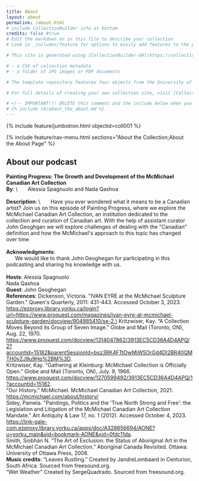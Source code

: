 ```yaml
---
title: About
layout: about
permalink: /about.html
# include CollectionBuilder info at bottom
credits: false #true
# Edit the markdown on in this file to describe your collection
# Look in _includes/feature for options to easily add features to the page

# This site is generated using [CollectionBuilder-GH](https://collectionbuilding.github.io/gh/), a project to create a free and simple digital collection using [GitHub Pages](https://pages.github.com/) from: 

# - a CSV of collection metadata
# - a folder of JPG images or PDF documents

# The template repository features four objects from the University of Idaho Library's [Digital Collections](https://www.lib.uidaho.edu/digital). 

# For full details of creating your own collection site, visit [CollectionBuilder Documentation](https://collectionbuilder.github.io/cb-docs/)!

# <!-- IMPORTANT!!! DELETE this comment and the include below when you are finished editing this page for your collection. The include below introduces about page features. They will show up on your collection's about page until you delete it.  -->
# {% include cb/about_the_about.md %} 
---
```


{% include feature/jumbotron.html objectid=coll001 %}

{% include feature/nav-menu.html sections="About the Collection;About the About Page" %}



## About our podcast
**Painting Progress: The Growth and Development of the McMichael Canadian Art Collection**\
**By**: \ 
&nbsp;&nbsp;&nbsp;&nbsp;&nbsp;&nbsp;Alessia Spagnuolo and Nada Qashoa\
\
**Description**: \ 
&nbsp;&nbsp;&nbsp;&nbsp;&nbsp;&nbsp;Have you ever wondered what it means to be a Canadian artist? Join us on this episode of Painting Progress, where we explore the McMichael Canadian Art Collection, an institution dedicated to the collection and curation of Canadian art. With the help of assistant curator John Geoghgan we will explore challenges of dealing with the "Canadian" definition and how the McMichael's approach to this topic has changed over time\
\
**Acknowledgments**: \
&nbsp;&nbsp;&nbsp;&nbsp;&nbsp;&nbsp;We would like to thank John Geoghegan for participating in this podcasting and sharing his knowledge with us. \
\
**Hosts**: 
Alessia Spagnuolo\
Nada Qashoa\
**Guest**:
John Geoghegan\
**References**: 
Dickenson, Victoria. "IVAN EYRE at the McMichael Sculpture Garden." Queen's Quarterly, 
2011: 431-443. Accessed October 3, 2023. https://ezproxy.library.yorku.ca/login?url=https://www.proquest.com/magazines/ivan-eyre-at-mcmichael-sculpture-garden/docview/904985410/se-2.\
Kritzwiser, Kay. “A Collection Moves Beyond its Group of Seven Image.” Globe 
and Mail (Toronto, ON), Aug. 22, 1970. 
https://www.proquest.com/docview/1314047862/3913EC5CD36A4D4APQ/2?accountid=15182&parentSessionId=bsz3RK4FTtOwMjW5OrGd4DI2BR40QMTH0vZJ9u9Hq%2BM%3D. \
Kritzwiser, Kay. “Gathering at Kleinburg: McMichael Collection is Officially Open.” Globe 
and Mail (Toronto, ON), July. 9, 1966. https://www.proquest.com/docview/1270599492/3913EC5CD36A4D4APQ/1?accountid=15182. \
“Our History.” McMichael. McMichael Canadian Art Collection, 2021. 
https://mcmichael.com/about/history/ \
Sidey, Pamela. "Paintings, Politics and the 'True North Strong and Free': the Legislation and 
Litigation of the McMichael Canadian Art Collection Mandate." Art Antiquity & Law 
17, no. 1 (2012). Accessed October 4, 2023. https://link-gale-com.ezproxy.library.yorku.ca/apps/doc/A328656694/AONE?u=yorku_main&sid=bookmark-AONE&xid=0fdc11da. \
Smith, Siobhán N. “The Art of Exclusion: the Status of Aboriginal Art in the McMichael 
Canadian Art Collection.” Aboriginal Canada Revisited. Ottawa: University of Ottawa Press, 2008. \
**Music credits**:
“Leaves Rustling.” Created by JandreLombaard in Centurion, South Africa. Sourced from freesound.org. \
“Wet Weather” Created by SergeQuadrado. Sourced from freesound.org. 



